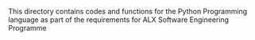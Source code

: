 This directory contains codes and functions for the Python Programming language as part of the requirements for ALX Software Engineering Programme
